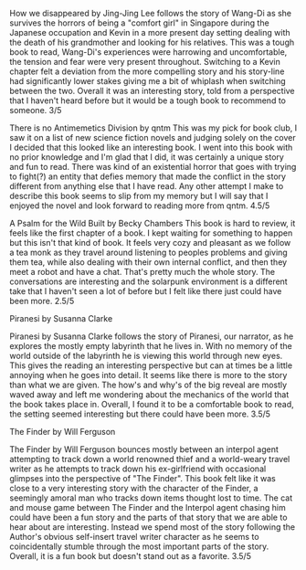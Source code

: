 How we disappeared by Jing-Jing Lee follows the story of Wang-Di as she survives the horrors of being a "comfort girl" in Singapore during the Japanese occupation and Kevin in a more present day setting dealing with the death of his grandmother and looking for his relatives. This was a tough book to read, Wang-Di's experiences were harrowing and uncomfortable, the tension and fear were very present throughout. Switching to a Kevin chapter felt a deviation from the more compelling story and his story-line had significantly lower stakes giving me a bit of whiplash when switching between the two. Overall it was an interesting story, told from a perspective that I haven't heard before but it would be a tough book to recommend to someone. 3/5

There is no Antimemetics Division by qntm
This was my pick for book club, I saw it on a list of new science fiction novels and judging solely on the cover I decided that this looked like an interesting book. I went into this book with no prior knowledge and I'm glad that I did, it was certainly a unique story and fun to read. There was kind of an existential horror that goes with trying to fight(?) an entity that defies memory that made the conflict in the story different from anything else that I have read. Any other attempt I make to describe this book seems to slip from my memory but I will say that I enjoyed the novel and look forward to reading more from qntm. 4.5/5

A Psalm for the Wild Built by Becky Chambers
This book is hard to review, it feels like the first chapter of a book. I kept waiting for something to happen but this isn't that kind of book. It feels very cozy and pleasant as we follow a tea monk as they travel around listening to peoples problems and giving them tea, while also dealing with their own internal conflict, and then they meet a robot and have a chat. That's pretty much the whole story. The conversations are interesting and the solarpunk environment is a different take that I haven't seen a lot of before but I felt like there just could have been more.
2.5/5

Piranesi by Susanna Clarke

Piranesi by Susanna Clarke follows the story of Piranesi, our narrator, as he explores the mostly empty labyrinth that he lives in. With no memory of the world outside of the labyrinth he is viewing this world through new eyes. This gives the reading an interesting perspective but can at times be a little annoying when he goes into detail. It seems like there is more to the story than what we are given. The how's and why's of the big reveal are mostly waved away and left me wondering about the mechanics of the world that the book takes place in. Overall, I found it to be a comfortable book to read, the setting seemed interesting but there could have been more.
3.5/5

The Finder by Will Ferguson

The Finder by Will Ferguson bounces mostly between an interpol agent attempting to track down a world renowned thief and a world-weary travel writer as he attempts to track down his ex-girlfriend with occasional glimpses into the perspective of "The Finder". This book felt like it was close to a very interesting story with the character of the Finder, a seemingly amoral man who tracks down items thought lost to time. The cat and mouse game between The Finder and the Interpol agent chasing him could have been a fun story and the parts of that story that we are able to hear about are interesting. Instead we spend most of the story following the Author's obvious self-insert travel writer character as he seems to coincidentally stumble through the most important parts of the story. Overall, it is a fun book but doesn't stand out as a favorite.
3.5/5